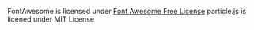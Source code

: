 FontAwesome is licensed under [Font Awesome Free License](https://fontawesome.com/license/free)
particle.js is licened under MIT License
